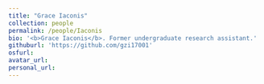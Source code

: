 ```yaml
---
title: "Grace Iaconis"
collection: people
permalink: /people/Iaconis
bio: '<b>Grace Iaconis</b>. Former undergraduate research assistant.'
githuburl: 'https://github.com/gzi17001'
osfurl:
avatar_url:
personal_url:
---
```


<!---bio: "<b>Grace Iaconis</b>. Currently a fourth year undergraduate research assistant who is studying Psychology and Human Development and Family Studies. Their current research interests are examining how people with polarizing views interact. Currently Grace is examining the differing of views over media forums such as reddit."--->